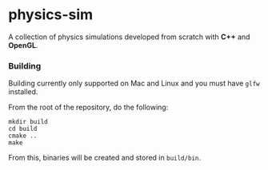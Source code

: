 # physics-sim
A collection of physics simulations developed from scratch with **C++** and **OpenGL**.

### Building
Building currently only supported on Mac and Linux and you must have `glfw` installed.

From the root of the repository, do the following:
```
mkdir build
cd build
cmake ..
make
```
From this, binaries will be created and stored in `build/bin`.

